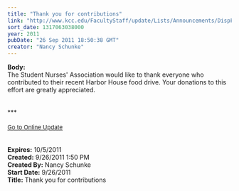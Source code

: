 ```yaml
---
title: "Thank you for contributions"
link: "http://www.kcc.edu/FacultyStaff/update/Lists/Announcements/DispForm.aspx?ID=457"
sort_date: 1317063038000
year: 2011
pubDate: "26 Sep 2011 18:50:38 GMT"
creator: "Nancy Schunke"
---
```


<div><b>Body:</b> <div class="ExternalClass9EF31D86F0AD412A9AE93628E89F0A61">
<div>The Student Nurses' Association would like to thank everyone who contributed to their recent Harbor House food drive. Your donations to this effort are greatly appreciated.</div></div>
<div> </div>
<div> </div>
<div>***</div>
<div> </div>
<div>
<div><font size="2"><a href="/FacultyStaff/update/Pages/dailyupdate.aspx">Go to Online Update</a></font></div>
<div><font size="2"></font> </div>
<div> </div></div>
<div></div></div>
<div><b>Expires:</b> 10/5/2011</div>
<div><b>Created:</b> 9/26/2011 1:50 PM</div>
<div><b>Created By:</b> Nancy Schunke</div>
<div><b>Start Date:</b> 9/26/2011</div>
<div><b>Title:</b> Thank you for contributions</div>
